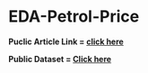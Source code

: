 # EDA-Petrol-Price

**Puclic Article Link = [click here](https://rianinsight.medium.com/eda-petrol-price-worldwide-june-23-2022-86a2e5bd2dd7)** 

**Public Dataset = [Click here](https://www.kaggle.com/datasets/zusmani/petrolgas-prices-worldwide?select=Petrol+Dataset+June+23+2022+--+Version+2.csv)**
